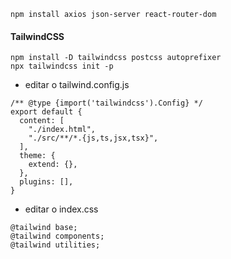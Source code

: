 ```
npm install axios json-server react-router-dom
```

#### TailwindCSS
```
npm install -D tailwindcss postcss autoprefixer
npx tailwindcss init -p
```

* editar o tailwind.config.js
```
/** @type {import('tailwindcss').Config} */
export default {
  content: [
    "./index.html",
    "./src/**/*.{js,ts,jsx,tsx}",
  ],
  theme: {
    extend: {},
  },
  plugins: [],
}
```

* editar o index.css
```
@tailwind base;
@tailwind components;
@tailwind utilities;
```

```
```